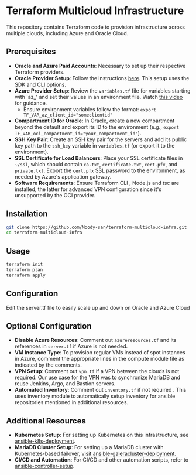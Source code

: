 # Terraform Multicloud Infrastructure

This repository contains Terraform code to provision infrastructure across multiple clouds, including Azure and Oracle Cloud.

## Prerequisites

- **Oracle and Azure Paid Accounts**: Necessary to set up their respective Terraform providers.
- **Oracle Provider Setup**: Follow the instructions [here](https://docs.oracle.com/en-us/iaas/Content/API/SDKDocs/terraformproviderconfiguration.htm). This setup uses the SDK and CLI options.
- **Azure Provider Setup**: Review the `variables.tf` file for variables starting with 'az_' and set their values in an environment file. Watch [this video](https://www.youtube.com/watch?v=wB52Rd5N9IQ&list=PLLc2nQDXYMHowSZ4Lkq2jnZ0gsJL3ArAw&index=5) for guidance.
  - Ensure environment variables follow the format: `export TF_VAR_az_client_id="someclientid"`
- **Compartment ID for Oracle**: In Oracle, create a new compartment beyond the default and export its ID to the environment (e.g., `export TF_VAR_oci_compartment_id="your_compartment_id"`).
- **SSH Key Pair**: Create an SSH key pair for the servers and add its public key path to the `ssh_key` variable in `variables.tf` (or export it to the environment).
- **SSL Certificate for Load Balancers**: Place your SSL certificate files in `~/ssl`, which should contain `ca.txt`, `certificate.txt`, `cert.pfx`, and `private.txt`. Export the `cert.pfx` SSL password to the environment, as needed by Azure's application gateway.
- **Software Requirements**: Ensure Terraform CLI , Node.js and tsc are installed, the latter for advanced VPN configuration since it's unsupported by the OCI provider.

## Installation

```bash
git clone https://github.com/Moody-san/terraform-multicloud-infra.git
cd terraform-multicloud-infra
```

## Usage

```bash
terraform init
terraform plan
terraform apply
```
## Configuration

Edit the server.tf file to easily scale up and down on Oracle and Azure Cloud

## Optional Configuration

- **Disable Azure Resources**: Comment out `azureresources.tf` and its references in `server.tf` if Azure is not needed.
- **VM Instance Type**: To provision regular VMs instead of spot instances in Azure, comment the appropriate lines in the compute module file as indicated by the comments.
- **VPN Setup**: Comment out `vpn.tf` if a VPN between the clouds is not required. Our use case for the VPN was to synchronize MariaDB and reuse Jenkins, Argo, and Bastion servers.
- **Automated Inventory**: Comment out `inventory.tf` if not required . This uses inventory module to automatically setup inventory for ansible repositories mentioned in additional resources. 

## Additional Resources

- **Kubernetes Setup**: For setting up Kubernetes on this infrastructure, see [ansible-k8s-deployment](https://github.com/Moody-san/ansible-k8s-deployment).
- **MariaDB Cluster Setup**: For setting up a MariaDB cluster with Kubernetes-based failover, visit [ansible-galeracluster-deployment](https://github.com/Moody-san/ansible-galeracluster-deployment).
- **CI/CD and Automation**: For CI/CD and other automation scripts, refer to [ansible-controller-setup](https://github.com/Moody-san/ansible-controller-setup).
